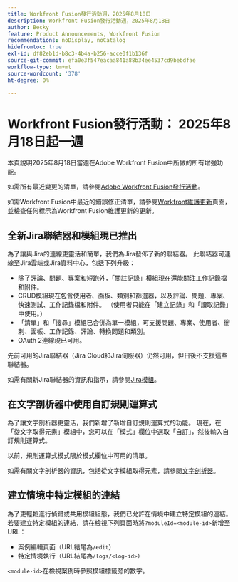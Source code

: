 ```yaml
---
title: Workfront Fusion發行活動週，2025年8月18日
description: Workfront Fusion發行活動週，2025年8月18日
author: Becky
feature: Product Announcements, Workfront Fusion
recommendations: noDisplay, noCatalog
hidefromtoc: true
exl-id: df82eb1d-b8c3-4b4a-b256-acce0f1b136f
source-git-commit: efa0e3f547eacaa841a88b34ee4537cd9bebdfae
workflow-type: tm+mt
source-wordcount: '378'
ht-degree: 0%

---
```


# Workfront Fusion發行活動： 2025年8月18日起一週

本頁說明2025年8月18日當週在Adobe Workfront Fusion中所做的所有增強功能。

如需所有最近變更的清單，請參閱[Adobe Workfront Fusion發行活動](/help/workfront-fusion/fusion-product-releases/fusion-release-activity.md)。

如需Workfront Fusion中最近的錯誤修正清單，請參閱[Workfront維護更新](https://experienceleague.adobe.com/en/docs/workfront-known-issues/releases/current-updates)頁面，並檢查任何標示為Workfront Fusion維護更新的更新。

## 全新Jira聯結器和模組現已推出

為了讓與Jira的連線更靈活和簡單，我們為Jira發佈了新的聯結器。 此聯結器可連線至Jira雲端或Jira資料中心，包括下列升級：

* 除了評論、問題、專案和短跑外，「關註記錄」模組現在還能關注工作記錄檔和附件。
* CRUD模組現在包含使用者、面板、類別和篩選器，以及評論、問題、專案、快速測試、工作記錄檔和附件。 （使用者只能在「建立記錄」和「讀取記錄」中使用。）
* 「清單」和「搜尋」模組已合併為單一模組，可支援問題、專案、使用者、衝刺、面板、工作記錄、評論、轉換問題和類別。
* OAuth 2連線現已可用。

先前可用的Jira聯結器（Jira Cloud和Jira伺服器）仍然可用，但日後不支援這些聯結器。

如需有關新Jira聯結器的資訊和指示，請參閱[Jira模組](/help/workfront-fusion/references/apps-and-modules/third-party-connectors/jira-modules-new.md)。

## 在文字剖析器中使用自訂規則運算式

為了讓文字剖析器更靈活，我們新增了新增自訂規則運算式的功能。 現在，在「從文字取得元素」模組中，您可以在「模式」欄位中選取「自訂」，然後輸入自訂規則運算式。

以前，規則運算式模式限於模式欄位中可用的清單。

如需有關文字剖析器的資訊，包括從文字模組取得元素，請參閱[文字剖析器](/help/workfront-fusion/references/apps-and-modules/tools-and-transformers/text-parser.md)。

## 建立情境中特定模組的連結

為了更輕鬆進行偵錯或共用模組組態，我們已允許在情境中建立特定模組的連結。若要建立特定模組的連結，請在檢視下列頁面時將`?moduleId=<module-id>`新增至URL：

* 案例編輯頁面（URL結尾為`/edit`）
* 特定情境執行（URL結尾為`/logs/<log-id>`）

`<module-id>`在檢視案例時參照模組標籤旁的數字。
